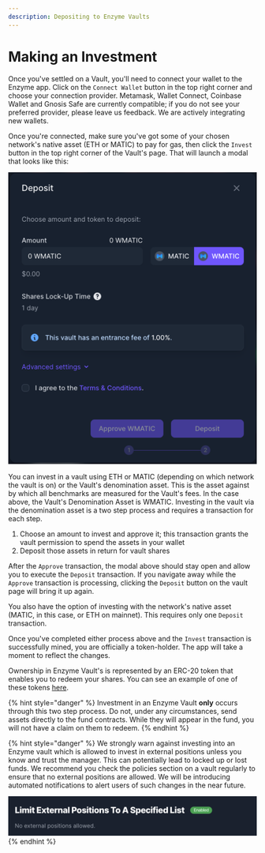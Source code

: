 ```yaml
---
description: Depositing to Enzyme Vaults
---
```


# Making an Investment

Once you've settled on a Vault, you'll need to connect your wallet to the Enzyme app. Click on the `Connect Wallet` button in the top right corner and choose your connection provider. Metamask, Wallet Connect, Coinbase Wallet and Gnosis Safe are currently compatible; if you do not see your preferred provider, please leave us feedback. We are actively integrating new wallets.

Once you're connected, make sure you've got some of your chosen network's native asset (ETH or MATIC) to pay for gas, then click the `Invest` button in the top right corner of the Vault's page. That will launch a modal that looks like this:

![](<.gitbook/assets/image (44).png>)

You can invest in a vault using ETH or MATIC (depending on which network the vault is on) or the Vault's denomination asset. This is the asset against by which all benchmarks are measured for the Vault's fees. In the case above, the Vault's Denomination Asset is WMATIC. Investing in the vault via the denomination asset is a two step process and requires a transaction for each step.

1. Choose an amount to invest and approve it; this transaction grants the vault permission to spend the assets in your wallet
2. Deposit those assets in return for vault shares

After the `Approve` transaction, the modal above should stay open and allow you to execute the `Deposit` transaction. If you navigate away while the `Approve` transaction is processing, clicking the `Deposit` button on the vault page will bring it up again.

You also have the option of investing with the network's native asset (MATIC, in this case, or ETH on mainnet). This requires only one `Deposit` transaction.

Once you've completed either process above and the `Invest` transaction is successfully mined, you are officially a token-holder. The app will take a moment to reflect the changes.

Ownership in Enzyme Vault's is represented by an ERC-20 token that enables you to redeem your shares. You can see an example of one of these tokens [here](https://etherscan.io/address/0x9d4ed905084bbc489a514c75420429c3a246e76d).

{% hint style="danger" %}
Investment in an Enzyme Vault **only** occurs through this two step process. Do not, under any circumstances, send assets directly to the fund contracts. While they will appear in the fund, you will not have a claim on them to redeem.
{% endhint %}

{% hint style="danger" %}
We strongly warn against investing into an Enzyme vault which is allowed to invest in external positions unless you know and trust the manager. This can potentially lead to locked up or lost funds. We recommend you check the policies section on a vault regularly to ensure that no external positions are allowed. We will be introducing automated notifications to alert users of such changes in the near future.

<img src=".gitbook/assets/No external positions allowed..png" alt="" data-size="original">
{% endhint %}

